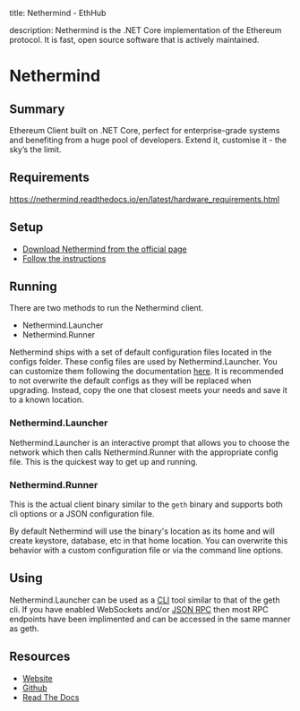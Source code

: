 title: Nethermind - EthHub

description: Nethermind is the .NET Core implementation of the Ethereum protocol. It is fast, open source software that is actively maintained.

# Nethermind

## Summary

Ethereum Client built on .NET Core, perfect for enterprise-grade systems and benefiting from a huge pool of developers. Extend it, customise it - the sky’s the limit.

## Requirements

https://nethermind.readthedocs.io/en/latest/hardware_requirements.html


## Setup

* [Download Nethermind from the official page](http://downloads.nethermind.io/)
* [Follow the instructions](https://nethermind.readthedocs.io/en/latest/download.html)

## Running

There are two methods to run the Nethermind client.

* Nethermind.Launcher
* Nethermind.Runner

Nethermind ships with a set of default configuration files located in the configs folder. These config files are used by Nethermind.Launcher. You can customize them following the documentation [here](https://nethermind.readthedocs.io/en/latest/configuration.html). It is recommended to not overwrite the default configs as they will be replaced when upgrading. Instead, copy the one that closest meets your needs and save it to a known location.

### Nethermind.Launcher
Nethermind.Launcher is an interactive prompt that allows you to choose the network which then calls Nethermind.Runner with the appropriate config file. This is the quickest way to get up and running.

### Nethermind.Runner
This is the actual client binary similar to the `geth` binary and supports both cli options or a JSON configuration file.

By default Nethermind will use the binary's location as its home and will create keystore, database, etc in that home location. You can overwrite this behavior with a custom configuration file or via the command line options.

## Using

Nethermind.Launcher can be used as a [CLI](https://nethermind.readthedocs.io/en/latest/cli.html) tool similar to that of the geth cli. If you have enabled WebSockets and/or [JSON RPC](https://nethermind.readthedocs.io/en/latest/jsonrpc.html) then most RPC endpoints have been implimented and can be accessed in the same manner as geth.

## Resources
* [Website](https://nethermind.io/client)
* [Github](https://github.com/NethermindEth/nethermind)
* [Read The Docs](https://nethermind.readthedocs.io/en/latest/index.html)

